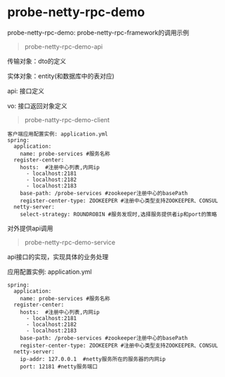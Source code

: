 # probe-netty-rpc-demo

probe-netty-rpc-demo: probe-netty-rpc-framework的调用示例

> probe-netty-rpc-demo-api

传输对象：dto的定义

实体对象：entity(和数据库中的表对应)

api: 接口定义

vo: 接口返回对象定义

> probe-natty-rpc-demo-client
```
客户端应用配置实例: application.yml
spring:
  application:
    name: probe-services #服务名称
  register-center:
    hosts:  #注册中心列表,内网ip
      - localhost:2181
      - localhost:2182
      - localhost:2183
    base-path: /probe-services #zookeeper注册中心的basePath
    register-center-type: ZOOKEEPER #注册中心类型支持ZOOKEEPER、CONSUL
  netty-server:
    select-strategy: ROUNDROBIN #服务发现时,选择服务提供者ip和port的策略
```
对外提供api调用

> probe-netty-rpc-demo-service

api接口的实现，实现具体的业务处理

应用配置实例: application.yml
```
spring:
  application:
    name: probe-services #服务名称
  register-center:
    hosts:  #注册中心列表,内网ip
      - localhost:2181
      - localhost:2182
      - localhost:2183
    base-path: /probe-services #zookeeper注册中心的basePath
    register-center-type: ZOOKEEPER #注册中心类型支持ZOOKEEPER、CONSUL
  netty-server:
    ip-addr: 127.0.0.1  #netty服务所在的服务器的内网ip
    port: 12181 #netty服务端口
```